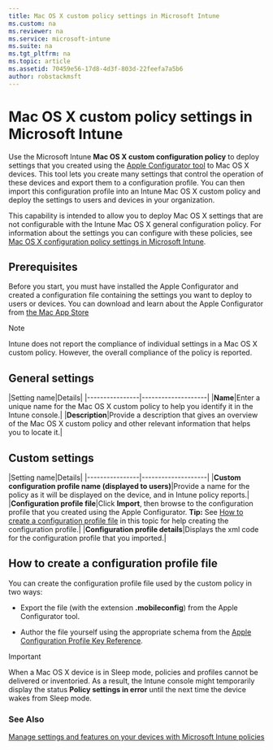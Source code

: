 ```yaml
---
title: Mac OS X custom policy settings in Microsoft Intune
ms.custom: na
ms.reviewer: na
ms.service: microsoft-intune
ms.suite: na
ms.tgt_pltfrm: na
ms.topic: article
ms.assetid: 70459e56-17d8-4d3f-803d-22feefa7a5b6
author: robstackmsft
---
```

# Mac OS X custom policy settings in Microsoft Intune
Use the Microsoft Intune **Mac OS X custom configuration policy** to deploy settings that you created using the [Apple Configurator tool](https://itunes.apple.com/us/app/apple-configurator-2/id1037126344?mt=12) to Mac OS X devices. This tool lets you create many settings that control the operation of these devices and export them to a configuration profile. You can then import this configuration profile into an Intune Mac OS X custom policy and deploy the settings to users and devices in your organization.

This capability is intended to allow you to deploy Mac OS X settings that are not configurable with the Intune Mac OS X general configuration policy. For information about the settings you can configure with these policies, see [Mac OS X configuration policy settings in Microsoft Intune](mac-os-x-configuration-policy-settings-in-microsoft-intune.md).

## Prerequisites
Before you start, you must have installed the Apple Configurator and created a configuration file containing the settings you want to deploy to users or devices. You can download and learn about the Apple Configurator from [the Mac App Store](https://itunes.apple.com/us/app/apple-configurator-2/id1037126344?mt=12)

> [!NOTE]
> Intune does not report the compliance of individual settings in a Mac OS X custom policy. However, the overall compliance of the policy is reported.

## General settings

|Setting name|Details|
    |----------------|--------------------|
    |**Name**|Enter a unique name for the Mac OS X custom policy to help you identify it in the Intune console.|
    |**Description**|Provide a description that gives an overview of the Mac OS X custom policy and other relevant information that helps you to locate it.|


## Custom settings

|Setting name|Details|
    |----------------|--------------------|
    |**Custom configuration profile name (displayed to users)**|Provide a name for the policy as it will be displayed on the device, and in Intune policy reports.|
    |**Configuration profile file**|Click **Import**, then browse to the configuration profile that you created using the Apple Configurator. **Tip:** See [How to create a configuration profile file](#BKMK_Prof) in this topic for help creating the configuration profile.|
    |**Configuration profile details**|Displays the xml code for the configuration profile that you imported.|



## How to create a configuration profile file
You can create the configuration profile file used by the custom policy in two ways:

-   Export the file (with the extension **.mobileconfig**) from the Apple Configurator tool.

-   Author the file yourself using the appropriate schema from the [Apple Configuration Profile Key Reference](https://developer.apple.com/library/ios/featuredarticles/iPhoneConfigurationProfileRef/Introduction/Introduction.html).


> [!IMPORTANT]
> When a Mac OS X device is in Sleep mode, policies and profiles cannot be delivered or inventoried. As a result, the Intune console might temporarily display the status **Policy settings in error** until the next time the device wakes from Sleep mode.

### See Also
[Manage settings and features on your devices with Microsoft Intune policies](manage-settings-and-features-on-your-devices-with-microsoft-intune-policies.md)

